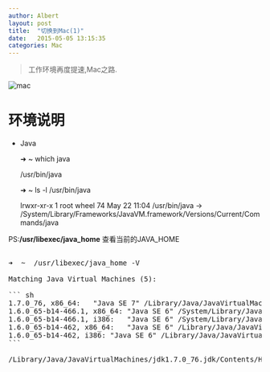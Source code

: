 ```yaml
---
author: Albert
layout: post
title:  "切换到Mac(1)"
date:   2015-05-05 13:15:35
categories: Mac
---
```


> 工作环境再度提速,Mac之路.

![mac](http://atschx.b0.upaiyun.com/mac_pro_at_youja.JPG)

# 环境说明

- Java

	➜  ~  which java 

	/usr/bin/java

	➜  ~  ls -l /usr/bin/java

	lrwxr-xr-x  1 root  wheel  74 May 22 11:04 /usr/bin/java -> /System/Library/Frameworks/JavaVM.framework/Versions/Current/Commands/java

PS:**/usr/libexec/java_home** 查看当前的JAVA_HOME

<pre>

➜  ~  /usr/libexec/java_home -V

Matching Java Virtual Machines (5):

``` sh
1.7.0_76, x86_64:	"Java SE 7"	/Library/Java/JavaVirtualMachines/jdk1.7.0_76.jdk/Contents/Home
1.6.0_65-b14-466.1, x86_64:	"Java SE 6"	/System/Library/Java/JavaVirtualMachines/1.6.0.jdk/Contents/Home
1.6.0_65-b14-466.1, i386:	"Java SE 6"	/System/Library/Java/JavaVirtualMachines/1.6.0.jdk/Contents/Home
1.6.0_65-b14-462, x86_64:	"Java SE 6"	/Library/Java/JavaVirtualMachines/1.6.0_65-b14-462.jdk/Contents/Home
1.6.0_65-b14-462, i386:	"Java SE 6"	/Library/Java/JavaVirtualMachines/1.6.0_65-b14-462.jdk/Contents/Home
```

/Library/Java/JavaVirtualMachines/jdk1.7.0_76.jdk/Contents/Home

</pre>